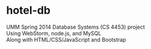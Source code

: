 hotel-db
========
UMM Spring 2014 Database Systems (CS 4453) project<br>
Using WebStorm, node.js, and MySQL<br>
Along with HTML/CSS/JavaScript and Bootstrap
